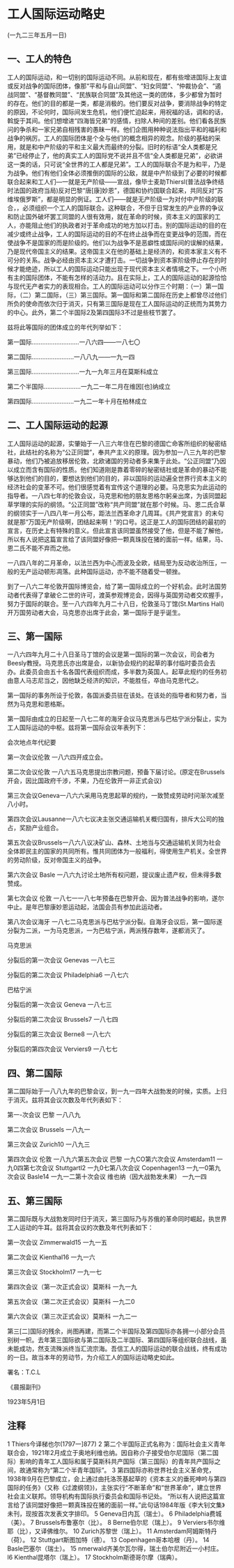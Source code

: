 # 工人国际运动略史

 

(一九二三年五月一日)

 

## 一、工人的特色

 

工人的国际运动，和一切别的国际运动不同。从前和现在，都有些增进国际上友谊或反对战争的国际团体，像那“平和与自山同盟”、“妇女同盟”、“仲裁协会”、“遏战同盟”、“基督教同盟”、“民族联合同盟”及其他这一类的团体，多少都曾为暂时的存在。他们的目的都是一类，都是消极的。他们要反对战争，要消除战争的特定的原因，不论何时，国际间发生危机，他们便忙迫起来，用祝福的话，调和的话，斡旋于其间。他们想增进“四海皆兄弟”的感情，扫除人种间的差别。他们看各民族问的争杀和一家兄弟自相残害的愚昧一样。他们企图用种种说法指出平和的福利和战争的祸厉。工人的国际团体是个全与他们的概念相异的观念。阶级的基础的采用，就是和中产阶级的平和主义最大而最终的分裂。旧时的标语“全人类都是兄弟”已经停止了，他的真实工人的国际党不说并且不信“全人类都是兄弟”，必欲讲这一类的话，只可说“全世界的工人都是兄弟”。工人的国际联合不是为和平，乃是为战争。他们有他们全体必须推倒的国际的公敌，就是中产阶级到了必要的时候都联合起来和工人们—一就是无产阶级——宣战，像毕士麦助Thiersl(普法战争终结时法国的政府当局)反对巴黎“唐[康]妙恩”，德国和协约国联合起来，共同反对“苏维埃俄罗斯”，都是明显的例证。工人们——就是无产阶级一为对付中产阶级的联合，，必须组织一个工人的国际联合。这种联合，不但于日常发生的产业界的争议和防止国外破坏罢工同盟的人很有效用，就在革命的时候，资本主义的国家的工人，亦能阻止他们的执政者对于革命成功的地方加以打击。别的国际运动的目的在减少或终止战争，工人的国际运动的目的不在终止战争而在变更战争的范围，而在使战争不是国家的而是阶级的。他们以为战争不是恶癖性或国际间的误解的结果，乃是现代帝国主义的结果。这帝国主义在他的基础上是经济的，和资本家主义有不可分的关系。战争必经由资本主义才遭打击。一切战争到资本家阶级停止存在的时候才能绝迹，所以工人的国际运动只能出现于现代资本主义者情境之下。一个小所有主的国际团体，不能有怎样的活动力。且在实际上，工人的国际运动的起源恰恰与现代无产者实力的表现相合。工人的国际运动可以分作三个时期：（一）第一国际，（二）第二国际，（三）第三国际。第一国际和第二国际在历史上都曾尽过他们所负的使命而依次归于消灭，只有第三国际是现在工人国际运动的正统而为其势力的中心。此外，第二个半国际2及第四国际3不过是些枝节罢了。

兹将此等国际的团体成立的年代列举如下：

第一国际………………………一八六四——一八七〇

第二国际……………………一八八九——一九一四

第三国际………………………一九一九年三月在莫斯科成立

第二个半国际…………………一九二一年二月在维因[也]纳成立

第四国际……………………一九二一年十月在柏林成立



## 二、工人国际运动的起源

 

工人国际运动的起源，实肇始于一八三六年住在巴黎的德国亡命客所组织的秘密结社，此结社的名称为“公正同盟”，奉共产主义的原理。因为参加一八三九年的巴黎暴动，他们乃被追放移居伦敦，北欧诸国的劳动者多来集于此处。“公正同盟”乃因以成立而含有国际的性质。他们知道刚是靠着零碎的秘密结社或是革命的暴动不能够达到他们的目的，要想达到他们的目的，非以国际的运动遍全世界行资本主义的经济社会的变革不可。他们很感觉着有宜传这个道理的必要。马克思实为此运动的指导者。一八四七年的伦敦会议，马克思和他的朋友恩格尔躬亲出席，为该同盟起草学理的实际的纲领。“公正同盟”改称“共产同盟”就在那个时候。马、恩二氏合草的纲领实于一八四八年一月公布，距法兰西革命才几周耳。《共产党宣言》的末句就是那“万国无产阶级啊，团结起来啊！”的口号。这正是工人的国际团结的最初的宣言，在历史上有特殊的意义。但此宣言该同盟虽然接受了他，但是不能了解他，所以有人说把这篇宣言给了该同盟好像把一颗真珠投在猪的面前一样。结果，马、恩二氏不能不弃而之他。

一八四八年的二月革命，以法兰西为中心而波及全欧，结局至为反动收治所压，一般的无产运动顿形凋落。此种国际运动，亦不能不随着受一顿挫。

到了一八六二年伦敦开国际博览会，给了第一国际成立的一个好机会。此时法国劳动者代表得了拿破仑二世的许可，渡英参观博览会，因得与英国劳动者交欢握手，努力于国际的联合。至一八六四年九月二十八日，伦敦圣马丁馆(St.Martins Hall)开万国劳动者大会，马克思亦出席于此会，第一国际于是乎诞生。

 

## 三、第一国际

 

一八六四年九月二十八日圣马丁馆的会议是第一国际的第一次会议，司会者为Beesly教授。马克思氏亦出席是会，以新协会规约的起草的事付临时委员会去办。此委员会由五十名各国代表组织而成，多半数为英国人。起草此规约的任务初由意人马志尼当之，因他缺乏经济的知识，不能胜任，卒由马克思代之。

第一国际的事务所设于伦敦，各国派委员驻在该处。在该处的指导者和努力者，当然为马克思和恩格斯。

第一国际由成立的日起至一八七二年的海牙会议马克思派与巴枯宁派分裂止，实为工人国际运动的中枢。兹将第一国际会议年表列下：

会次地点年代纪要

第一次会议伦敦 一八六四开成立会。

第二次会议伦敦 一八六五马克思提出宗教问题，预备下届讨论。(原定在Brussels开会，因比国政府千涉，不果，乃在伦敦开一非正式会议)

第三次会议Geneva一八六六采用马克思起草的规约，一致赞成劳动时问渐次减至八小时。

第四次会议Lausanne一八六七议决主张交通运输机关概归国有，排斥大公司的独占，奖励产业组合。

第五次会议Brussels一八六八议决矿山、森林、土地当与交通运输机关同为社会全体即民主的国家的共同所有。惟共同团体为一般福利，得使用生产机关。全世界的劳动阶级，反对帝国主义的战争。

第六次会议 Basle 一八六九讨论土地所有权问题，提议废止遗产权，但未得多数赞成。

第七次会议 伦敦 一八七一一八七年预备在巴黎开会、因为普法战争的影响，遂尔中止。是年巴黎康妙恩运动起，法国会员有参加此运动者。

第八次会议海牙 一八七二马克思派与巴枯宁派分裂。自海牙会议后，第一国际遂分裂为二派，一为马克思派，一为巴枯宁派，两派残存数年，遂都消灭了。



马克思派

分裂后的第一次会议 Genevas 一八七三

分裂后的第二次会议 Philadelphia6 一八七六

巴枯宁派

分裂后的第一次会议 Geneva 一八七三

分裂后的第二次会议 Brussels7 一八七四

分裂后的第三次会议 Berne8 一八七六

分裂后的第四次会议 Verviers9 一八七七

 

## 四、第二国际

 

第二国际始于一八八九年的巴黎会议，到一九一四年大战勃发的时候，实质。上归于消灭。兹将其会议次数及年代列表如下：

第一-次会议 巴黎 一八八九

第二次会议 Brussels 一八九一

第三次会议 Zurich10 一八九三

第四次会议 伦敦 一八九六第五次会议 巴黎 一九CO第六次会议 Amsterdam11 一九0四第七次会议 Stuttgartl2 一九0七第八次会议 Copenhagen13 一九一0第九次会议 Basle14 一九一二第十次会议 维也纳（因大战勃发未果） 一九一四

 

## 五、第三国际

 

第二国际既与大战勃发同时归于消灭，第三国际乃与苏俄的革命同时崛起，执世界工人运动的牛耳。兹将其会议的次数及年代列表如下：

第一次会议 Zimmerwald15 一九一五

第二次会议 Kienthal16 一九一六

第三次会议 Stockholm17 一九一七

第四次会议（第一次正式会议）莫斯科 一九一九

第五次会议（第二次正式会议）莫斯科 一九二0

第六次会议（第三次正式会议）莫斯科 一九二一

第三[二]国际的残余，尚图再建，而第二个半国际及第四国际亦各拥一小部分会员别树一帜。去年第三国际欲与第二国际及二半国际、第四国际等组织联合战线，虽未能成功，然支流殊派终当汇流宗海。吾信工人的国际运动的联合战线，终有成功的一日。故当本年的劳动节，为介绍工人的国际运动略史如此。

 

署名：T.C.L

《晨报副刊》

 

1923年5月1日

 

## 注释
1 Thiers今译梯也尔(1797一]877)
2 第二个半国际正式名称为：国际社会主义青年联合会，1921年2月成立于奥地利维也纳。因自称介子接受伯尔尼国际（第二国际）影响的青年工人国际和属于莫斯科共产国际（第三国际）的青年共产国际之间，故通常称为“第二个半青年国际”。
3 第四国际亦称世界社会主义革命党，1938年9月在巴黎成立，会上通过由托洛茨基起草的《资本主义的垂死呻吟与第四国际的任务》（又称《过渡纲领》)，主张实行“不断革命”和“世界革命”，建立世界社会主义联邦。领导机构有国际执行委员会和国际书记处。
“所以有人说把这篇宣言给了该同盟好像把一颗真珠投在猪的面前一样。”此句话1984年版《李大钊文集》未刊，现按首次发表文字排印。
5 Geneva日内瓦（瑞士）。
6 Philadelphia费城（美）。
7 Brussels布鲁塞尔（比）。
8 Berne伯尔尼（瑞上）。
9 Verviers书尔维耶（比），又译佛维尔。
10 Zurich苏黎世（瑞上）。
11 Amsterdam阿姆斯特丹（荷）。
12 Stuttgart斯图加特（德）。
13 Copenhagen哥本哈根（丹）。
14 Basle巴塞尔（瑞士）。
15 nmerwald齐美尔瓦尔得，瑞土伯尔尼附近一小村庄。
l6 Kienthal昆塔尔（瑞上）。
17 Stockholm斯德哥尔摩（瑞典）。
